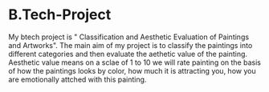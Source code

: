 # B.Tech-Project

My btech project is " Classification and Aesthetic Evaluation of Paintings and Artworks". The main aim of my project is to classify the paintings into different categories and then evaluate the aethetic value of the painting. Aesthetic value means on a sclae of 1 to 10 we will rate painting on the basis of how the paintings looks by color, how much it is attracting you, how you are emotionally attched with this painting.
